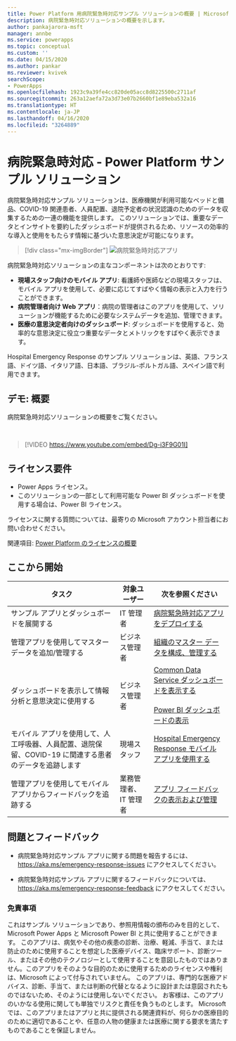 ```yaml
---
title: Power Platform 用病院緊急時対応サンプル ソリューションの概要 | Microsoft Docs
description: 病院緊急時対応ソリューションの概要を示します。
author: pankajarora-msft
manager: annbe
ms.service: powerapps
ms.topic: conceptual
ms.custom: ''
ms.date: 04/15/2020
ms.author: pankar
ms.reviewer: kvivek
searchScope:
- PowerApps
ms.openlocfilehash: 1923c9a39fe4cc820de05acc8d8225500c2711af
ms.sourcegitcommit: 263a12aefa72a3d73e07b2660bf1e89eba532a16
ms.translationtype: HT
ms.contentlocale: ja-JP
ms.lasthandoff: 04/16/2020
ms.locfileid: "3264889"
---
```

# <a name="hospital-emergency-response---power-platform-sample-solution"></a>病院緊急時対応 - Power Platform サンプル ソリューション

病院緊急時対応サンプル ソリューションは、医療機関が利用可能なベッドと備品、COVID-19 関連患者、人員配置、退院予定者の状況認識のためのデータを収集するための一連の機能を提供します。 このソリューションでは、重要なデータとインサイトを要約したダッシュボードが提供されるため、リソースの効率的な導入と使用をもたらす情報に基づいた意思決定が可能になります。

> [!div class="mx-imgBorder"] 
> ![病院緊急時対応アプリ](media/conf-ermerg-response-solution-overview.png)

病院緊急時対応ソリューションの主なコンポーネントは次のとおりです:

- **現場スタッフ向けのモバイル アプリ**: 看護師や医師などの現場スタッフは、モバイル アプリを使用して、必要に応じてすばやく情報の表示と入力を行うことができます。
- **病院管理者向け Web アプリ**：病院の管理者はこのアプリを使用して、ソリューションが機能するために必要なシステムデータを追加、管理できます。
- **医療の意思決定者向けのダッシュボード**: ダッシュボードを使用すると、効率的な意思決定に役立つ重要なデータとメトリックをすばやく表示できます。

Hospital Emergency Response のサンプル ソリューションは、英語、フランス語、ドイツ語、イタリア語、日本語、ブラジル-ポルトガル語、スペイン語で利用できます。


## <a name="demo-quick-overview"></a>デモ: 概要

病院緊急時対応ソリューションの概要をご覧ください。

<br/>

> [!VIDEO https://www.youtube.com/embed/Dg-i3F9G01I]

## <a name="licensing-requirements"></a>ライセンス要件

- Power Apps ライセンス。
- このソリューションの一部として利用可能な Power BI ダッシュボードを使用する場合は、Power BI ライセンス。

ライセンスに関する質問については、最寄りの Microsoft アカウント担当者にお問い合わせください。

関連項目: [Power Platform のライセンスの概要](https://docs.microsoft.com/power-platform/admin/pricing-billing-skus)

## <a name="start-here"></a>ここから開始

|タスク | 対象ユーザー|次を参照ください|
|--|--|--|
|サンプル アプリとダッシュボードを展開する|IT 管理者|[病院緊急時対応アプリをデプロイする](deploy-configure.md)|
|管理アプリを使用してマスター データを追加/管理する|ビジネス管理者|[組織のマスター データを構成、管理する](configure-data-reporting.md#configure-and-manage-master-data-for-your-organization)|
|ダッシュボードを表示して情報分析と意思決定に使用する|ビジネス管理者|[Common Data Service ダッシュボードを表示する](configure-data-reporting.md#view-common-data-service-dashboards)<br/><br/>[Power BI ダッシュボードの表示](configure-data-reporting.md#view-power-bi-dashboard)|
|モバイル アプリを使用して、人工呼吸器、人員配置、退院保留、COVID-19 に関連する患者のデータを追跡します|現場スタッフ|[Hospital Emergency Response モバイル アプリを使用する](use.md)
|管理アプリを使用してモバイル アプリからフィードバックを追跡する|業務管理者、IT 管理者|[アプリ フィードバックの表示および管理](configure-data-reporting.md#view-and-manage-app-feedback)|


## <a name="issues-and-feedback"></a>問題とフィードバック

- 病院緊急時対応サンプル アプリに関する問題を報告するには、<https://aka.ms/emergency-response-issues> にアクセスしてください。

- 病院緊急時対応サンプル アプリに関するフィードバックについては、<https://aka.ms/emergency-response-feedback> にアクセスしてください。

### <a name="disclaimer"></a>免責事項

これはサンプル ソリューションであり、参照用情報の頒布のみを目的として、Microsoft Power Apps と Microsoft Power BI と共に使用することができます。 このアプリは、病気やその他の疾患の診断、治療、軽減、手当て、または防止のために使用することを想定した医療デバイス、臨床サポート、診断ツール、またはその他のテクノロジーとして使用することを意図したものではありません。このアプリをそのような目的のために使用するためのライセンスや権利は、Microsoft によって付与されていません。 このアプリは、専門的な医療アドバイス、診断、手当て、または判断の代替となるように設計または意図されたものではないため、そのようには使用しないでください。 お客様は、このアプリのいかなる使用に関しても単独でリスクと責任を負うものとします。 Microsoft では、このアプリまたはアプリと共に提供される関連資料が、何らかの医療目的のために適切であることや、任意の人物の健康または医療に関する要求を満たすものであることを保証しません。
